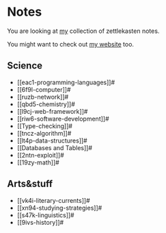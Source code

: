 # Notes

You are looking at [my](https://github.com/owhyy/) collection of zettlekasten notes.

You might want to check out [my website](https://babinion.xyz/) too.

## Science

- [[eac1-programming-languages]]#
- [[6f9l-computer]]#
- [[ruzb-network]]#
- [[qbd5-chemistry]]#
- [[l9cj-web-framework]]#
- [[riw6-software-development]]#
- [[Type-checking]]#
- [[tncz-algorithm]]#
- [[lt4p-data-structures]]#
- [[Databases and Tables]]#
- [[2ntn-exploit]]#
- [[19zy-math]]#

## Arts&stuff

- [[vk4i-literary-currents]]#
- [[xn94-studying-strategies]]#
- [[s47k-linguistics]]#
- [[9ivs-history]]#
